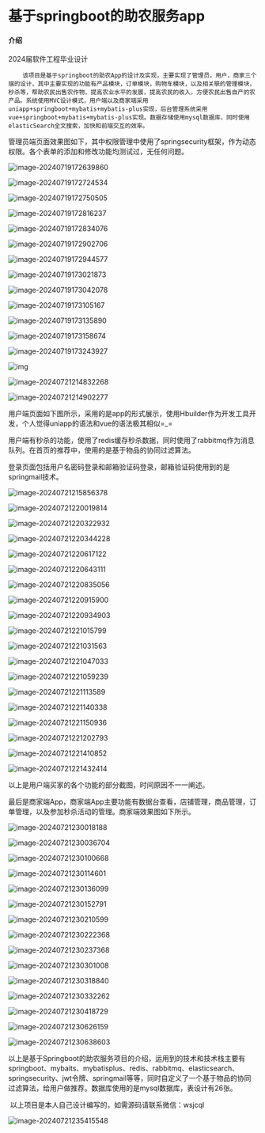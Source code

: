 # 基于springboot的助农服务app

#### 介绍
2024届软件工程毕业设计

		该项目是基于springboot的助农App的设计及实现，主要实现了管理员，用户，商家三个端的设计，其中主要实现的功能有产品模块，订单模块，购物车模块，以及相关联的管理模块，秒杀等，帮助农民出售农作物，提高农业水平的发展，提高农民的收入，方便农民出售自产的农产品。系统使用MVC设计模式，用户端以及商家端采用uniapp+springboot+mybatis+mybatis-plus实现，后台管理系统采用vue+springboot+mybatis+mybatis-plus实现。数据存储使用mysql数据库，同时使用elasticSearch全文搜索，加快和前端交互的效率。

​		管理员端页面效果图如下，其中权限管理中使用了springsecurity框架，作为动态权限。各个表单的添加和修改功能均测试过，无任何问题。

![image-20240719172639860](https://gitee.com/chenqinli123/farm/raw/master/images/image-20240719172639860.png)

![image-20240719172724534](https://gitee.com/chenqinli123/farm/raw/master/images/image-20240719172724534.png)

![image-20240719172750505](https://gitee.com/chenqinli123/farm/raw/master/images/image-20240719172750505.png)

![image-20240719172816237](https://gitee.com/chenqinli123/farm/raw/master/images/image-20240719172816237.png)

![image-20240719172834076](https://gitee.com/chenqinli123/farm/raw/master/images/image-20240719172834076.png)

![image-20240719172902706](https://gitee.com/chenqinli123/farm/raw/master/images/image-20240719172902706.png)

![image-20240719172944577](https://gitee.com/chenqinli123/farm/raw/master/images/image-20240719172944577.png)

![image-20240719173021873](https://gitee.com/chenqinli123/farm/raw/master/images/image-20240719173021873.png)

![image-20240719173042078](https://gitee.com/chenqinli123/farm/raw/master/images/image-20240719173042078.png)

![image-20240719173105167](https://gitee.com/chenqinli123/farm/raw/master/images/image-20240719173105167.png)

![image-20240719173135890](https://gitee.com/chenqinli123/farm/raw/master/images/image-20240719173135890.png)

![image-20240719173158674](https://gitee.com/chenqinli123/farm/raw/master/images/image-20240719173158674.png)

![image-20240719173243927](https://gitee.com/chenqinli123/farm/raw/master/images/image-20240719173243927.png)

![img](file:///C:/Users/Administrator/AppData/Roaming/Tencent/Users/491650652/QQ/WinTemp/RichOle/{6$AZ@82F@M685V2X@6]}}D.png)

![image-20240721214832268](https://gitee.com/chenqinli123/farm/raw/master/images/image-20240721214832268.png)

![image-20240721214902277](https://gitee.com/chenqinli123/farm/raw/master/images/image-20240721214902277.png)

用户端页面如下图所示，采用的是app的形式展示，使用Hbuilder作为开发工具开发，个人觉得uniapp的语法和vue的语法极其相似=_=

用户端有秒杀的功能，使用了redis缓存秒杀数据，同时使用了rabbitmq作为消息队列。在首页的推荐中，使用的是基于物品的协同过滤算法。

登录页面包括用户名密码登录和邮箱验证码登录，邮箱验证码使用到的是springmail技术。

![image-20240721215856378](https://gitee.com/chenqinli123/farm/raw/master/images/image-20240721215856378.png)



![image-20240721220019814](https://gitee.com/chenqinli123/farm/raw/master/images/image-20240721220019814.png)

![image-20240721220322932](https://gitee.com/chenqinli123/farm/raw/master/images/image-20240721220322932.png)

![image-20240721220344228](https://gitee.com/chenqinli123/farm/raw/master/images/image-20240721220344228.png)

![image-20240721220617122](https://gitee.com/chenqinli123/farm/raw/master/images/image-20240721220617122.png)

![image-20240721220643111](https://gitee.com/chenqinli123/farm/raw/master/images/image-20240721220643111.png)

![image-20240721220835056](https://gitee.com/chenqinli123/farm/raw/master/images/image-20240721220835056.png)

![image-20240721220915900](https://gitee.com/chenqinli123/farm/raw/master/images/image-20240721220915900.png)

![image-20240721220934903](https://gitee.com/chenqinli123/farm/raw/master/images/image-20240721220934903.png)

![image-20240721221015799](https://gitee.com/chenqinli123/farm/raw/master/images/image-20240721221015799.png)

![image-20240721221031563](https://gitee.com/chenqinli123/farm/raw/master/images/image-20240721221031563.png)

![image-20240721221047033](https://gitee.com/chenqinli123/farm/raw/master/images/image-20240721221047033.png)

![image-20240721221059239](https://gitee.com/chenqinli123/farm/raw/master/images/image-20240721221059239.png)

![image-20240721221113589](https://gitee.com/chenqinli123/farm/raw/master/images/image-20240721221113589.png)

![image-20240721221140338](https://gitee.com/chenqinli123/farm/raw/master/images/image-20240721221140338.png)

![image-20240721221150936](https://gitee.com/chenqinli123/farm/raw/master/images/image-20240721221150936.png)

![image-20240721221202793](https://gitee.com/chenqinli123/farm/raw/master/images/image-20240721221202793.png)

![image-20240721221410852](https://gitee.com/chenqinli123/farm/raw/master/images/image-20240721221410852.png)

![image-20240721221432414](https://gitee.com/chenqinli123/farm/raw/master/images/image-20240721221432414.png)

以上是用户端买家的各个功能的部分截图，时间原因不一一阐述。

最后是商家端App，商家端App主要功能有数据台查看，店铺管理，商品管理，订单管理，以及参加秒杀活动的管理。商家端效果图如下所示。

![image-20240721230018188](https://gitee.com/chenqinli123/farm/raw/master/images/image-20240721230018188.png)

![image-20240721230036704](https://gitee.com/chenqinli123/farm/raw/master/images/image-20240721230036704.png)

![image-20240721230100668](https://gitee.com/chenqinli123/farm/raw/master/images/image-20240721230100668.png)

![image-20240721230114601](https://gitee.com/chenqinli123/farm/raw/master/images/image-20240721230114601.png)

![image-20240721230136099](https://gitee.com/chenqinli123/farm/raw/master/images/image-20240721230136099.png)

![image-20240721230152791](https://gitee.com/chenqinli123/farm/raw/master/images/image-20240721230152791.png)

![image-20240721230210599](https://gitee.com/chenqinli123/farm/raw/master/images/image-20240721230210599.png)

![image-20240721230222368](https://gitee.com/chenqinli123/farm/raw/master/images/image-20240721230222368.png)

![image-20240721230237368](https://gitee.com/chenqinli123/farm/raw/master/images/image-20240721230237368.png)

![image-20240721230301008](https://gitee.com/chenqinli123/farm/raw/master/images/image-20240721230301008.png)

![image-20240721230318840](https://gitee.com/chenqinli123/farm/raw/master/images/image-20240721230318840.png)

![image-20240721230332262](https://gitee.com/chenqinli123/farm/raw/master/images/image-20240721230332262.png)

![image-20240721230418729](https://gitee.com/chenqinli123/farm/raw/master/images/image-20240721230418729.png)

![image-20240721230626159](https://gitee.com/chenqinli123/farm/raw/master/images/image-20240721230626159.png)

![image-20240721230638603](https://gitee.com/chenqinli123/farm/raw/master/images/image-20240721230638603.png)

​		以上是基于Springboot的助农服务项目的介绍，运用到的技术和技术栈主要有springboot、mybaits、mybatisplus、redis、rabbitmq、elasticsearch、springsecurity、jwt令牌、springmail等等，同时自定义了一个基于物品的协同过滤算法，给用户做推荐。数据库使用的是mysql数据库，表设计有26张。

​		以上项目是本人自己设计编写的，如需源码请联系微信：wsjcql

![image-20240721235415548](https://gitee.com/chenqinli123/farm/raw/master/images/image-20240721235415548.png)

